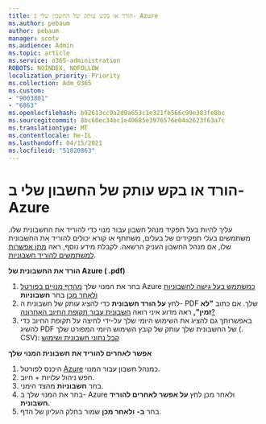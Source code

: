 ```yaml
---
title: הורד או בקש עותק של החשבון שלי ב- Azure
ms.author: pebaum
author: pebaum
manager: scotv
ms.audience: Admin
ms.topic: article
ms.service: o365-administration
ROBOTS: NOINDEX, NOFOLLOW
localization_priority: Priority
ms.collection: Adm_O365
ms.custom:
- "9003801"
- "6863"
ms.openlocfilehash: b92613cc9a2d9a653c1e321fb566c99e383fe8bc
ms.sourcegitcommit: 8bc60ec34bc1e40685e3976576e04a2623f63a7c
ms.translationtype: MT
ms.contentlocale: he-IL
ms.lasthandoff: 04/15/2021
ms.locfileid: "51820863"
---
```

# <a name="download-or-request-a-copy-of-my-bill-in-azure"></a>הורד או בקש עותק של החשבון שלי ב- Azure

עליך להיות בעל תפקיד מנהל חשבון עבור מנוי כדי להוריד את החשבונית שלו. משתמשים בעלי תפקידים של בעלים, משתתף או קורא יכולים להוריד את החשבונית שלו, אם מנהל החשבון העניק הרשאה. לקבלת מידע נוסף, ראה [מתן אפשרות למשתמשים להוריד חשבוניות](https://docs.microsoft.com/azure/cost-management-billing/manage/manage-billing-access#opt-in).

**הורד את החשבונית של Azure ( .pdf)**

1. בחר את המנוי שלך [מהדף מנויים בפורטל](https://portal.azure.com/#blade/Microsoft_Azure_Billing/SubscriptionsBlade) Azure [כמשתמש בעל גישה לחשבוניות ולאחר מכן](https://docs.microsoft.com/azure/cost-management-billing/manage/manage-billing-access?WT.mc_id=Portal-Microsoft_Azure_Support) בחר **חשבוניות**
2. לחץ **על הורד חשבונית** כדי להציג עותק של חשבונית ה- PDF שלך. אם כתוב **"לא זמין",** ראה מדוע איני רואה [חשבונית עבור תקופת החיוב האחרונה?](https://docs.microsoft.com/azure/cost-management-billing/manage/download-azure-invoice-daily-usage-date?WT.mc_id=Portal-Microsoft_Azure_Support#noinvoice)
3. באפשרותך גם להציג את השימוש היומי שלך על-ידי לחיצה על תקופת החיוב כדי להשיג PDF של החשבונית שלך עותק של קובץ השימוש היומי המפורט שלך (. CSV): [קבל נתוני חשבונית ושימוש](https://docs.microsoft.com/azure/cost-management-billing/manage/download-azure-invoice-daily-usage-date?WT.mc_id=Portal-Microsoft_Azure_Support)  

**אפשר לאחרים להוריד את חשבונית המנוי שלך**

1. היכנס לפורטל [Azure](https://portal.azure.com/) כמנהל חשבון עבור המנוי.
2. חפש ניהול עלויות + חיוב.
3. בחר **חשבוניות** מהצד הימני.
4. בחר את המנוי שלך ב- Azure ולאחר מכן לחץ **על אפשר לאחרים להוריד חשבונית.**
5. בחר **ב-** **ולאחר מכן** שמור בחלק העליון של הדף.
